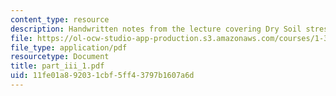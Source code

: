 ```yaml
---
content_type: resource
description: Handwritten notes from the lecture covering Dry Soil stresses.
file: https://ol-ocw-studio-app-production.s3.amazonaws.com/courses/1-361-advanced-soil-mechanics-fall-2004/11fe01a892031cbf5ff43797b1607a6d_part_iii_1.pdf
file_type: application/pdf
resourcetype: Document
title: part_iii_1.pdf
uid: 11fe01a8-9203-1cbf-5ff4-3797b1607a6d
---
```

